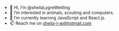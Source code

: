 - 👋 Hi, I’m @sheilaLygreWeitling
- 👀 I’m interested in animals, scouting and computers.
- 🌱 I’m currently learning JavaScript and React.js.
- 📫 Reach me on sheila-l-w@hotmail.com

<!---
sheilaLygreWeitling/sheilaLygreWeitling is a ✨ special ✨ repository because its `README.md` (this file) appears on your GitHub profile.
You can click the Preview link to take a look at your changes.
--->
